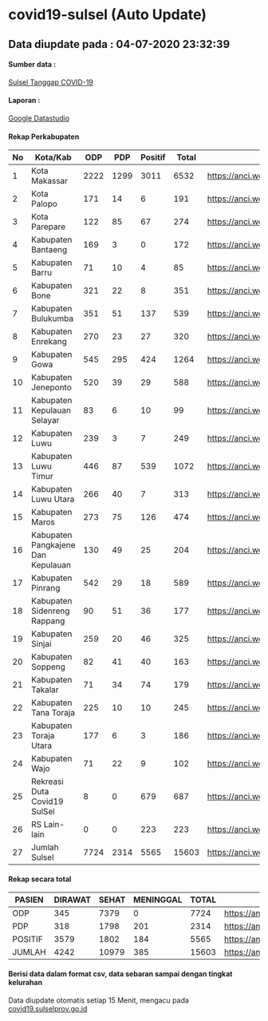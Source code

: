 
# covid19-sulsel (Auto Update)

## Data diupdate pada : 04-07-2020 23:32:39

#### Sumber data :
[Sulsel Tanggap COVID-19](https://covid19.sulselprov.go.id)

#### Laporan :
[Google Datastudio](https://datastudio.google.com/s/jythWGc1j4w)

#### Rekap Perkabupaten 
|No|Kota/Kab|ODP|PDP|Positif|Total|Link|
| --- | --- | --- | --- | --- | --- | --- |
|1|Kota Makassar|2222|1299|3011|6532|https://anci.web.id/cor/kota_makassar|
|2|Kota Palopo|171|14|6|191|https://anci.web.id/cor/kota_palopo|
|3|Kota Parepare|122|85|67|274|https://anci.web.id/cor/kota_parepare|
|4|Kabupaten Bantaeng|169|3|0|172|https://anci.web.id/cor/kabupaten_bantaeng|
|5|Kabupaten Barru|71|10|4|85|https://anci.web.id/cor/kabupaten_barru|
|6|Kabupaten Bone|321|22|8|351|https://anci.web.id/cor/kabupaten_bone|
|7|Kabupaten Bulukumba|351|51|137|539|https://anci.web.id/cor/kabupaten_bulukumba|
|8|Kabupaten Enrekang|270|23|27|320|https://anci.web.id/cor/kabupaten_enrekang|
|9|Kabupaten Gowa|545|295|424|1264|https://anci.web.id/cor/kabupaten_gowa|
|10|Kabupaten Jeneponto|520|39|29|588|https://anci.web.id/cor/kabupaten_jeneponto|
|11|Kabupaten Kepulauan Selayar|83|6|10|99|https://anci.web.id/cor/kabupaten_kepulauan_selayar|
|12|Kabupaten Luwu|239|3|7|249|https://anci.web.id/cor/kabupaten_luwu|
|13|Kabupaten Luwu Timur|446|87|539|1072|https://anci.web.id/cor/kabupaten_luwu_timur|
|14|Kabupaten Luwu Utara|266|40|7|313|https://anci.web.id/cor/kabupaten_luwu_utara|
|15|Kabupaten Maros|273|75|126|474|https://anci.web.id/cor/kabupaten_maros|
|16|Kabupaten Pangkajene Dan Kepulauan|130|49|25|204|https://anci.web.id/cor/kabupaten_pangkajene_dan_kepulauan|
|17|Kabupaten Pinrang|542|29|18|589|https://anci.web.id/cor/kabupaten_pinrang|
|18|Kabupaten Sidenreng Rappang|90|51|36|177|https://anci.web.id/cor/kabupaten_sidenreng_rappang|
|19|Kabupaten Sinjai|259|20|46|325|https://anci.web.id/cor/kabupaten_sinjai|
|20|Kabupaten Soppeng|82|41|40|163|https://anci.web.id/cor/kabupaten_soppeng|
|21|Kabupaten Takalar|71|34|74|179|https://anci.web.id/cor/kabupaten_takalar|
|22|Kabupaten Tana Toraja|225|10|10|245|https://anci.web.id/cor/kabupaten_tana_toraja|
|23|Kabupaten Toraja Utara|177|6|3|186|https://anci.web.id/cor/kabupaten_toraja_utara|
|24|Kabupaten Wajo|71|22|9|102|https://anci.web.id/cor/kabupaten_wajo|
|25|Rekreasi Duta Covid19 SulSel|8|0|679|687|https://anci.web.id/cor/rekreasi_duta_covid19_sulsel|
|26|RS Lain-lain|0|0|223|223|https://anci.web.id/cor/rs_lain-lain|
|27|Jumlah Sulsel|7724|2314|5565|15603|https://anci.web.id/cor/jumlah_sulsel|

#### Rekap secara total

| PASIEN | DIRAWAT | SEHAT | MENINGGAL | TOTAL | LINK |
| ---- | -------- | ---- | ---- |  ---- | ---- |
| ODP | 345 | 7379 | 0 | 7724 | https://anci.web.id/cor/odp_detail.html |
| PDP | 318 | 1798 | 201 | 2314 | https://anci.web.id/cor/pdp_detail.html |
| POSITIF | 3579 | 1802 | 184 | 5565 | https://anci.web.id/cor/positif_detail.html |
| JUMLAH | 4242 | 10979 | 385 | 15603 | https://anci.web.id/cor/jumlah_sulsel/ |

 
#### Berisi data dalam format csv, data sebaran sampai dengan tingkat kelurahan

Data diupdate otomatis setiap 15 Menit, mengacu pada [covid19.sulselprov.go.id](https://covid19.sulselprov.go.id)

